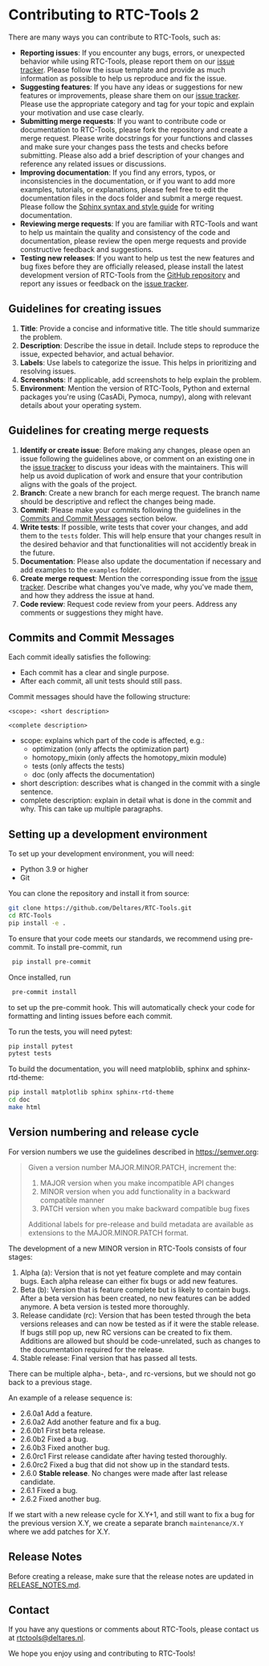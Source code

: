 # Contributing to RTC-Tools 2

There are many ways you can contribute to RTC-Tools, such as:

- **Reporting issues**: If you encounter any bugs, errors, or unexpected behavior while using RTC-Tools, 
please report them on our [issue tracker](https://github.com/deltares/rtc-tools/issues).
Please follow the issue template and provide as much information as possible to help us reproduce and fix the issue.
- **Suggesting features**: If you have any ideas or suggestions for new features or improvements, 
please share them on our [issue tracker](https://github.com/deltares/rtc-tools/issues).
Please use the appropriate category and tag for your topic and explain your motivation and use case clearly.
- **Submitting merge requests**: If you want to contribute code or documentation to RTC-Tools, 
please fork the repository and create a merge request.
Please write docstrings for your functions and classes and make sure your changes pass the tests and checks before submitting.
Please also add a brief description of your changes and reference any related issues or discussions.
- **Improving documentation**: If you find any errors, typos, or inconsistencies in the documentation,
 or if you want to add more examples, tutorials, or explanations, 
 please feel free to edit the documentation files in the docs folder and submit a merge request.
Please follow the [Sphinx syntax and style guide](https://www.sphinx-doc.org/en/master/usage/restructuredtext/basics.html) for writing documentation.
- **Reviewing merge requests**: If you are familiar with RTC-Tools and want to help us maintain the quality and consistency of the code and documentation,
 please review the open merge requests and provide constructive feedback and suggestions.
- **Testing new releases**: If you want to help us test the new features and bug fixes before they are officially released, 
please install the latest development version of RTC-Tools from the [GitHub repository](https://github.com/deltares/rtc-tools)
 and report any issues or feedback on the [issue tracker](https://github.com/deltares/rtc-tools/issues).

## Guidelines for creating issues
1. **Title**: Provide a concise and informative title. The title should summarize the problem.
2. **Description**: Describe the issue in detail. Include steps to reproduce the issue, expected behavior, and actual behavior.
3. **Labels**: Use labels to categorize the issue. This helps in prioritizing and resolving issues.
4. **Screenshots**: If applicable, add screenshots to help explain the problem.
5. **Environment**: Mention the version of RTC-Tools, Python and external packages you're using (CasADi, Pymoca, numpy), along with relevant details about your operating system.


## Guidelines for creating merge requests
1. **Identify or create issue**: Before making any changes,
please open an issue following the guidelines above,
or comment on an existing one in the
[issue tracker](https://github.com/deltares/rtc-tools/issues)
to discuss your ideas with the maintainers.
This will help us avoid duplication of work
and ensure that your contribution aligns with the goals of the project.
2. **Branch**: Create a new branch for each merge request. The branch name should be descriptive and reflect the changes being made.
3. **Commit**: Please make your commits following the guidelines in the [Commits and Commit Messages](#commits-and-commit-messages) section below.
4. **Write tests**: If possible, write tests that cover your changes, and add them to the `tests` folder.
This will help ensure that your changes result in the desired behavior and that functionalities will not accidently break in the future.
5. **Documentation**: Please also update the documentation if necessary and add examples to the `examples` folder.
6. **Create merge request**: Mention the corresponding issue from the [issue tracker](https://github.com/deltares/rtc-tools/issues).
Describe what changes you've made, why you've made them, and how they address the issue at hand.
7. **Code review**: Request code review from your peers. Address any comments or suggestions they might have.


## Commits and Commit Messages

Each commit ideally satisfies the following:

- Each commit has a clear and single purpose.
- After each commit, all unit tests should still pass.

Commit messages should have the following structure:

```text
<scope>: <short description>

<complete description>
```

- scope: explains which part of the code is affected, e.g.:
    - optimization (only affects the optimization part)
    - homotopy_mixin (only affects the homotopy_mixin module)
    - tests (only affects the tests)
    - doc (only affects the documentation)
- short description: describes what is changed in the commit with a single sentence.
- complete description: explain in detail what is done in the commit and why.
    This can take up multiple paragraphs.


## Setting up a development environment

To set up your development environment, you will need:

- Python 3.9 or higher
- Git

You can clone the repository and install it from source:

```bash
git clone https://github.com/Deltares/RTC-Tools.git
cd RTC-Tools
pip install -e .
```

To ensure that your code meets our standards, we recommend using pre-commit.
To install pre-commit, run
```bash
 pip install pre-commit
 ```
Once installed, run
```bash
 pre-commit install
 ```
to set up the pre-commit hook. This will
automatically check your code for formatting and linting issues before each
commit.


To run the tests, you will need pytest:

```bash
pip install pytest
pytest tests
```

To build the documentation, you will need matploblib, sphinx and sphinx-rtd-theme:

```bash
pip install matplotlib sphinx sphinx-rtd-theme
cd doc
make html
```

## Version numbering and release cycle

For version numbers we use the guidelines described in <https://semver.org>:

> Given a version number MAJOR.MINOR.PATCH, increment the:
> 
> 1. MAJOR version when you make incompatible API changes
> 2. MINOR version when you add functionality in a backward compatible manner
> 3. PATCH version when you make backward compatible bug fixes
> 
> Additional labels for pre-release and build metadata are available
> as extensions to the MAJOR.MINOR.PATCH format.

The development of a new MINOR version in RTC-Tools consists of four stages:

1. Alpha (a): Version that is not yet feature complete and may contain bugs.
    Each alpha release can either fix bugs or add new features.
2. Beta (b): Version that is feature complete but is likely to contain bugs.
    After a beta version has been created, no new features can be added anymore.
    A beta version is tested more thoroughly.
3. Release candidate (rc): Version that has been tested through the beta versions releases
    and can now be tested as if it were the stable release.
    If bugs still pop up, new RC versions can be created to fix them.
    Additions are allowed but should be code-unrelated,
    such as changes to the documentation required for the release.
4. Stable release: Final version that has passed all tests.

There can be multiple alpha-, beta-, and rc-versions,
but we should not go back to a previous stage.

An example of a release sequence is:

- 2.6.0a1 Add a feature.
- 2.6.0a2 Add another feature and fix a bug.
- 2.6.0b1 First beta release.
- 2.6.0b2 Fixed a bug.
- 2.6.0b3 Fixed another bug.
- 2.6.0rc1 First release candidate after having tested thoroughly.
- 2.6.0rc2 Fixed a bug that did not show up in the standard tests.
- 2.6.0 **Stable release**.
    No changes were made after last release candidate.
- 2.6.1 Fixed a bug.
- 2.6.2 Fixed another bug.

If we start with a new release cycle for X.Y+1,
and still want to fix a bug for the previous version X.Y,
we create a separate branch `maintenance/X.Y` where we add patches for X.Y.

## Release Notes

Before creating a release, make sure that the release notes are updated in
[RELEASE_NOTES.md](RELEASE_NOTES.md).


## Contact

If you have any questions or comments about RTC-Tools, please contact us at rtctools@deltares.nl.

We hope you enjoy using and contributing to RTC-Tools!
